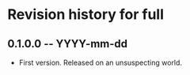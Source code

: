 # Revision history for full

## 0.1.0.0 -- YYYY-mm-dd

* First version. Released on an unsuspecting world.
